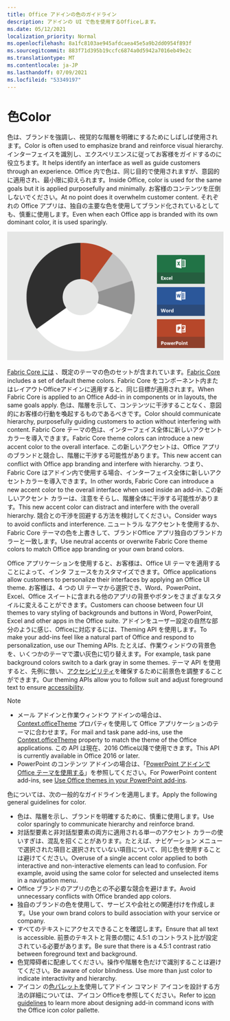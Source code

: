 ```yaml
---
title: Office アドインの色のガイドライン
description: アドインの UI で色を使用するOfficeします。
ms.date: 05/12/2021
localization_priority: Normal
ms.openlocfilehash: 8a1fc8103ae945afdcaea45e5a9b2dd0954f893f
ms.sourcegitcommit: 883f71d395b19ccfc6874a0d5942a7016eb49e2c
ms.translationtype: MT
ms.contentlocale: ja-JP
ms.lasthandoff: 07/09/2021
ms.locfileid: "53349197"
---
```

# <a name="color"></a><span data-ttu-id="3e0c1-103">色</span><span class="sxs-lookup"><span data-stu-id="3e0c1-103">Color</span></span>

<span data-ttu-id="3e0c1-104">色は、ブランドを強調し、視覚的な階層を明確にするためにしばしば使用されます。</span><span class="sxs-lookup"><span data-stu-id="3e0c1-104">Color is often used to emphasize brand and reinforce visual hierarchy.</span></span> <span data-ttu-id="3e0c1-105">インターフェイスを識別し、エクスペリエンスに従ってお客様をガイドするのに役立ちます。</span><span class="sxs-lookup"><span data-stu-id="3e0c1-105">It helps identify an interface as well as guide customers through an experience.</span></span> <span data-ttu-id="3e0c1-106">Office 内で色は、同じ目的で使用されますが、意図的に適用され、最小限に抑えられます。</span><span class="sxs-lookup"><span data-stu-id="3e0c1-106">Inside Office, color is used for the same goals but it is applied purposefully and minimally.</span></span> <span data-ttu-id="3e0c1-107">お客様のコンテンツを圧倒しないでください。</span><span class="sxs-lookup"><span data-stu-id="3e0c1-107">At no point does it overwhelm customer content.</span></span> <span data-ttu-id="3e0c1-108">それぞれの Office アプリは、独自の主要な色を使用してブランド化されているとしても、慎重に使用します。</span><span class="sxs-lookup"><span data-stu-id="3e0c1-108">Even when each Office app is branded with its own dominant color, it is used sparingly.</span></span>

![ユーザー、ユーザー、Word、およびOffice、Excelの配色をPowerPoint。](../images/office-addins-color-schemes.png)

<span data-ttu-id="3e0c1-112">[Fabric Core には](fabric-core.md) 、既定のテーマの色のセットが含まれています。</span><span class="sxs-lookup"><span data-stu-id="3e0c1-112">[Fabric Core](fabric-core.md) includes a set of default theme colors.</span></span> <span data-ttu-id="3e0c1-113">Fabric Core をコンポーネント内またはレイアウトOfficeアドインに適用すると、同じ目標が適用されます。</span><span class="sxs-lookup"><span data-stu-id="3e0c1-113">When Fabric Core is applied to an Office Add-in in components or in layouts, the same goals apply.</span></span> <span data-ttu-id="3e0c1-114">色は、階層を示して、コンテンツに干渉することなく、意図的にお客様の行動を喚起するものであるべきです。</span><span class="sxs-lookup"><span data-stu-id="3e0c1-114">Color should communicate hierarchy, purposefully guiding customers to action without interfering with content.</span></span> <span data-ttu-id="3e0c1-115">Fabric Core テーマの色は、インターフェイス全体に新しいアクセントカラーを導入できます。</span><span class="sxs-lookup"><span data-stu-id="3e0c1-115">Fabric Core theme colors can introduce a new accent color to the overall interface.</span></span> <span data-ttu-id="3e0c1-116">この新しいアクセントは、Office アプリのブランドと競合し、階層に干渉する可能性があります。</span><span class="sxs-lookup"><span data-stu-id="3e0c1-116">This new accent can conflict with Office app branding and interfere with hierarchy.</span></span> <span data-ttu-id="3e0c1-117">つまり、Fabric Core はアドイン内で使用する場合、インターフェイス全体に新しいアクセントカラーを導入できます。</span><span class="sxs-lookup"><span data-stu-id="3e0c1-117">In other words, Fabric Core can introduce a new accent color to the overall interface when used inside an add-in.</span></span> <span data-ttu-id="3e0c1-118">この新しいアクセント カラーは、注意をそらし、階層全体に干渉する可能性があります。</span><span class="sxs-lookup"><span data-stu-id="3e0c1-118">This new accent color can distract and interfere with the overall hierarchy.</span></span> <span data-ttu-id="3e0c1-119">競合との干渉を回避する方法を検討してください。</span><span class="sxs-lookup"><span data-stu-id="3e0c1-119">Consider ways to avoid conflicts and interference.</span></span> <span data-ttu-id="3e0c1-120">ニュートラル なアクセントを使用するか、Fabric Core テーマの色を上書きして、ブランドOffice アプリ独自のブランドカラーと一致します。</span><span class="sxs-lookup"><span data-stu-id="3e0c1-120">Use neutral accents or overwrite Fabric Core theme colors to match Office app branding or your own brand colors.</span></span>

<span data-ttu-id="3e0c1-121">Office アプリケーションを使用すると、お客様は、Office UI テーマを適用することによって、インタ フェースをカスタマイズできます。</span><span class="sxs-lookup"><span data-stu-id="3e0c1-121">Office applications allow customers to personalize their interfaces by applying an Office UI theme.</span></span> <span data-ttu-id="3e0c1-122">お客様は、4 つの UI テーマから選択でき、Word、PowerPoint、Excel、Office スイートに含まれる他のアプリの背景やボタンをさまざまなスタイルに変えることができます。</span><span class="sxs-lookup"><span data-stu-id="3e0c1-122">Customers can choose between four UI themes to vary styling of backgrounds and buttons in Word, PowerPoint, Excel and other apps in the Office suite.</span></span> <span data-ttu-id="3e0c1-123">アドインをユーザー設定の自然な部分のように感じ、Officeに対応するには、Theming API を使用します。</span><span class="sxs-lookup"><span data-stu-id="3e0c1-123">To make your add-ins feel like a natural part of Office and respond to personalization, use our Theming APIs.</span></span> <span data-ttu-id="3e0c1-124">たとえば、作業ウィンドウの背景色を、いくつかのテーマで濃い灰色に切り替えます。</span><span class="sxs-lookup"><span data-stu-id="3e0c1-124">For example, task pane background colors switch to a dark gray in some themes.</span></span> <span data-ttu-id="3e0c1-125">テーマ API を使用すると、先例に倣い、[アクセシビリティ](../design/accessibility-guidelines.md)を確保するために前景色を調整することができます。</span><span class="sxs-lookup"><span data-stu-id="3e0c1-125">Our theming APIs allow you to follow suit and adjust foreground text to ensure [accessibility](../design/accessibility-guidelines.md).</span></span>

> [!NOTE]
>
> - <span data-ttu-id="3e0c1-126">メール アドインと作業ウィンドウ アドインの場合は、[Context.officeTheme](/javascript/api/office/office.context) プロパティを使用して Office アプリケーションのテーマに合わせます。</span><span class="sxs-lookup"><span data-stu-id="3e0c1-126">For mail and task pane add-ins, use the [Context.officeTheme](/javascript/api/office/office.context) property to match the theme of the Office applications.</span></span> <span data-ttu-id="3e0c1-127">この API は現在、2016 Office以降で使用できます。</span><span class="sxs-lookup"><span data-stu-id="3e0c1-127">This API is currently available in Office 2016 or later.</span></span>
> - <span data-ttu-id="3e0c1-128">PowerPoint のコンテンツ アドインの場合は、「[PowerPoint アドインで Office テーマを使用する](../powerpoint/use-document-themes-in-your-powerpoint-add-ins.md)」を参照してください。</span><span class="sxs-lookup"><span data-stu-id="3e0c1-128">For PowerPoint content add-ins, see [Use Office themes in your PowerPoint add-ins](../powerpoint/use-document-themes-in-your-powerpoint-add-ins.md).</span></span>

<span data-ttu-id="3e0c1-129">色については、次の一般的なガイドラインを適用します。</span><span class="sxs-lookup"><span data-stu-id="3e0c1-129">Apply the following general guidelines for color.</span></span>

- <span data-ttu-id="3e0c1-130">色は、階層を示し、ブランドを明確するために、慎重に使用します。</span><span class="sxs-lookup"><span data-stu-id="3e0c1-130">Use color sparingly to communicate hierarchy and reinforce brand.</span></span>
- <span data-ttu-id="3e0c1-p106">対話型要素と非対話型要素の両方に適用される単一のアクセント カラーの使いすぎは、混乱を招くことがあります。たとえば、ナビゲーション メニューで選択された項目と選択されていない項目について、同じ色を使用することは避けてください。</span><span class="sxs-lookup"><span data-stu-id="3e0c1-p106">Overuse of a single accent color applied to both interactive and non-interactive elements can lead to confusion. For example, avoid using the same color for selected and unselected items in a navigation menu.</span></span>
- <span data-ttu-id="3e0c1-133">Office ブランドのアプリの色との不必要な競合を避けます。</span><span class="sxs-lookup"><span data-stu-id="3e0c1-133">Avoid unnecessary conflicts with Office branded app colors.</span></span>
- <span data-ttu-id="3e0c1-134">独自のブランドの色を使用して、サービスや会社との関連付けを作成します。</span><span class="sxs-lookup"><span data-stu-id="3e0c1-134">Use your own brand colors to build association with your service or company.</span></span>
- <span data-ttu-id="3e0c1-135">すべてのテキストにアクセスできることを確認します。</span><span class="sxs-lookup"><span data-stu-id="3e0c1-135">Ensure that all text is accessible.</span></span> <span data-ttu-id="3e0c1-136">前景のテキストと背景の間に 4.5:1 のコントラスト比が設定されている必要があります。</span><span class="sxs-lookup"><span data-stu-id="3e0c1-136">Be sure that there is a 4.5:1 contrast ratio between foreground text and background.</span></span>
- <span data-ttu-id="3e0c1-p108">色覚障碍者に配慮してください。操作や階層を色だけで識別することは避けてください。</span><span class="sxs-lookup"><span data-stu-id="3e0c1-p108">Be aware of color blindness. Use more than just color to indicate interactivity and hierarchy.</span></span>
- <span data-ttu-id="3e0c1-139">アイコン の[色パレットを](../design/add-in-icons.md)使用してアドイン コマンド アイコンを設計する方法の詳細については、アイコン Officeを参照してください。</span><span class="sxs-lookup"><span data-stu-id="3e0c1-139">Refer to [icon guidelines](../design/add-in-icons.md) to learn more about designing add-in command icons with the Office icon color pallette.</span></span>
